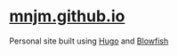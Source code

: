 # [mnjm.github.io](https://mnjm.github.io/)

Personal site built using [Hugo](https://gohugo.io/) and [Blowfish](https://github.com/nunocoracao/blowfish)
